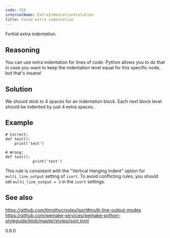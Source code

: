 ```yaml
---
code: 318
internalName: ExtraIndentationViolation
title: Found extra indentation
---
```


Forbid extra indentation.

## Reasoning
You can use extra indentation for lines of code. Python allows you
to do that in case you want to keep the indentation level equal for
this specific node, but that's insane\!

## Solution
We should stick to 4 spaces for an indentation block. Each next
block level should be indented by just 4 extra spaces.

## Example

    # Correct:
    def test():
        print('test')
    
    # Wrong:
    def test():
                print('test')

This rule is consistent with the "Vertical Hanging Indent" option for
`multi_line_output` setting of `isort`. To avoid conflicting rules, you
should set `multi_line_output = 3` in the `isort` settings.

## See also
<https://github.com/timothycrosley/isort#multi-line-output-modes>
<https://github.com/wemake-services/wemake-python-styleguide/blob/master/styles/isort.toml>

<div class="versionadded">

0.6.0

</div>